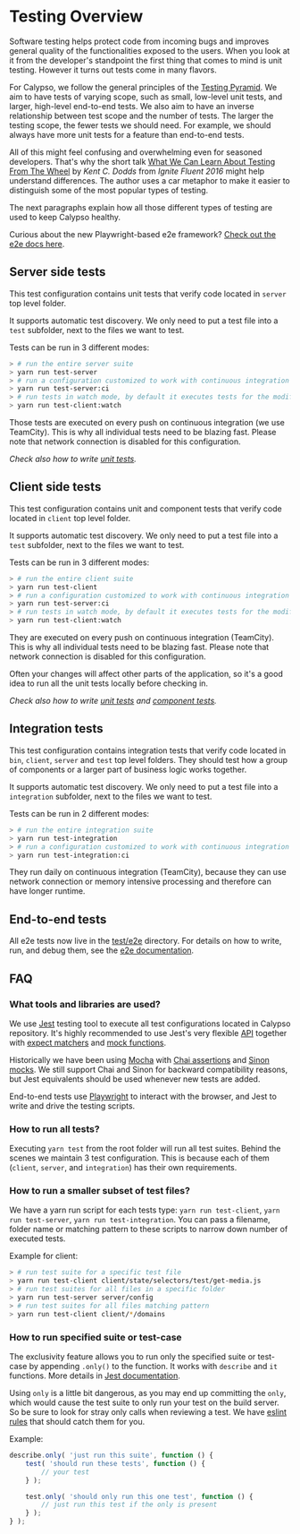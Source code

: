 # Testing Overview

Software testing helps protect code from incoming bugs and improves general quality of the functionalities exposed to the users. When you look at it from the developer's standpoint the first thing that comes to mind is unit testing. However it turns out tests come in many flavors.

For Calypso, we follow the general principles of the [Testing Pyramid](https://martinfowler.com/articles/practical-test-pyramid.html). We aim to have tests of varying scope, such as small, low-level unit tests, and larger, high-level end-to-end tests. We also aim to have an inverse relationship between test scope and the number of tests. The larger the testing scope, the fewer tests we should need. For example, we should always have more unit tests for a feature than end-to-end tests.

All of this might feel confusing and overwhelming even for seasoned developers. That's why the short talk [What We Can Learn About Testing From The Wheel](https://www.youtube.com/watch?v=Da9wfQ0frGA) by _Kent C. Dodds_ from _Ignite Fluent 2016_ might help understand differences. The author uses a car metaphor to make it easier to distinguish some of the most popular types of testing.

The next paragraphs explain how all those different types of testing are used to keep Calypso healthy.

Curious about the new Playwright-based e2e framework? [Check out the e2e docs here](../../test/e2e/README.md).

## Server side tests

This test configuration contains unit tests that verify code located in `server` top level folder.

It supports automatic test discovery. We only need to put a test file into a `test` subfolder, next to the files we want to test.

Tests can be run in 3 different modes:

```bash
> # run the entire server suite
> yarn run test-server
> # run a configuration customized to work with continuous integration
> yarn run test-server:ci
> # run tests in watch mode, by default it executes tests for the modified files only
> yarn run test-client:watch
```

Those tests are executed on every push on continuous integration (we use TeamCity). This is why all individual tests need to be blazing fast. Please note that network connection is disabled for this configuration.

_Check also how to write [unit tests](unit-tests.md)._

## Client side tests

This test configuration contains unit and component tests that verify code located in `client` top level folder.

It supports automatic test discovery. We only need to put a test file into a `test` subfolder, next to the files we want to test.

Tests can be run in 3 different modes:

```bash
> # run the entire client suite
> yarn run test-client
> # run a configuration customized to work with continuous integration
> yarn run test-server:ci
> # run tests in watch mode, by default it executes tests for the modified files only
> yarn run test-client:watch
```

They are executed on every push on continuous integration (TeamCity). This is why all individual tests need to be blazing fast. Please note that network connection is disabled for this configuration.

Often your changes will affect other parts of the application, so it's a good idea to run all the unit tests locally before checking in.

_Check also how to write [unit tests](unit-tests.md) and [component tests](component-tests.md)._

## Integration tests

This test configuration contains integration tests that verify code located in `bin`, `client`, `server` and `test` top level folders. They should test how a group of components or a larger part of business logic works together.

It supports automatic test discovery. We only need to put a test file into a `integration` subfolder, next to the files we want to test.

Tests can be run in 2 different modes:

```bash
> # run the entire integration suite
> yarn run test-integration
> # run a configuration customized to work with continuous integration
> yarn run test-integration:ci
```

They run daily on continuous integration (TeamCity), because they can use network connection or memory intensive processing and therefore can have longer runtime.

## End-to-end tests

All e2e tests now live in the [test/e2e](https://github.com/Automattic/wp-calypso/blob/HEAD/test/e2e) directory. For details on how to write, run, and debug them, see the [e2e documentation](../../test/e2e/README.md).

## FAQ

### What tools and libraries are used?

We use [Jest](https://facebook.github.io/jest/) testing tool to execute all test configurations located in Calypso repository. It's highly recommended to use Jest's very flexible [API](https://facebook.github.io/jest/docs/en/api.html) together with [expect matchers](https://facebook.github.io/jest/docs/en/expect.html) and [mock functions](https://facebook.github.io/jest/docs/en/mock-function-api.html).

Historically we have been using [Mocha](https://mochajs.org/) with [Chai assertions](http://chaijs.com/) and [Sinon mocks](http://sinonjs.org/). We still support Chai and Sinon for backward compatibility reasons, but Jest equivalents should be used whenever new tests are added.

End-to-end tests use [Playwright](https://playwright.dev/docs/intro) to interact with the browser, and Jest to write and drive the testing scripts.

### How to run all tests?

Executing `yarn test` from the root folder will run all test suites.
Behind the scenes we maintain 3 test configuration. This is because each of them (`client`, `server`, and `integration`) has their own requirements.

### How to run a smaller subset of test files?

We have a yarn run script for each tests type: `yarn run test-client`, `yarn run test-server`, `yarn run test-integration`.
You can pass a filename, folder name or matching pattern to these scripts to narrow down number of executed tests.

Example for client:

```bash
> # run test suite for a specific test file
> yarn run test-client client/state/selectors/test/get-media.js
> # run test suites for all files in a specific folder
> yarn run test-server server/config
> # run test suites for all files matching pattern
> yarn run test-client client/*/domains
```

### How to run specified suite or test-case

The exclusivity feature allows you to run only the specified suite or test-case by appending `.only()` to the function.
It works with `describe` and `it` functions. More details in [Jest documentation](https://facebook.github.io/jest/docs/api.html).

Using `only` is a little bit dangerous, as you may end up committing the `only`, which would cause the test suite to only run your test on the build server. So be sure to look for stray only calls when reviewing a test. We have [eslint rules](https://github.com/jest-community/eslint-plugin-jest) that should catch them for you.

Example:

```js
describe.only( 'just run this suite', function () {
	test( 'should run these tests', function () {
		// your test
	} );

	test.only( 'should only run this one test', function () {
		// just run this test if the only is present
	} );
} );
```
